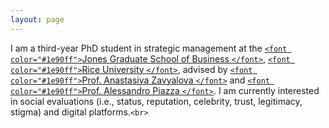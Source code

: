 ```yaml
---
layout: page
---
```

I am a third-year PhD student in strategic management at the [`<font color="#1e90ff">`Jones Graduate School of Business `</font>`](https://business.rice.edu/), [`<font color="#1e90ff">`Rice University `</font>`](https://www.rice.edu/), advised by [`<font color="#1e90ff">`Prof. Anastasiya Zavyalova `</font>`](https://business.rice.edu/person/anastasiya-zavyalova) and [`<font color="#1e90ff">`Prof. Alessandro Piazza `</font>`](https://business.rice.edu/person/alessandro-piazza). I am currently interested in social evaluations (i.e., status, reputation, celebrity, trust, legitimacy, stigma) and digital platforms.`<br>`
